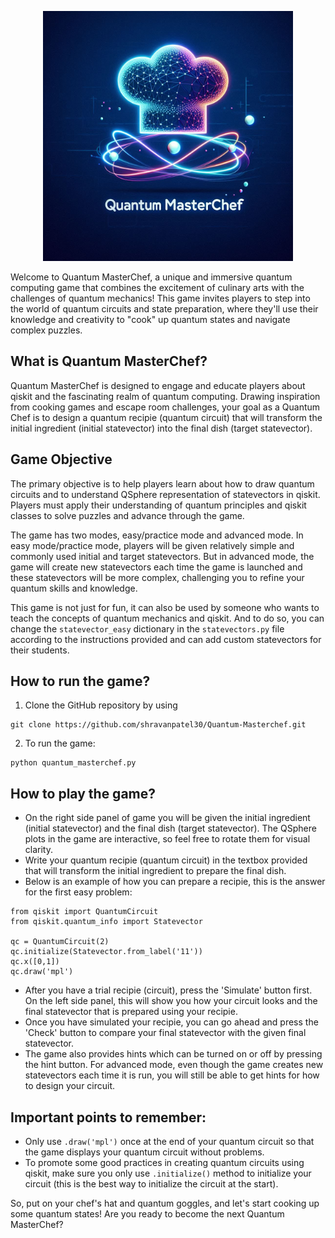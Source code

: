 <p align="center">
<img src="logo.jpg" width="400" alt="Quantum MasterChef logo">
</p>



Welcome to Quantum MasterChef, a unique and immersive quantum computing game that combines the excitement of culinary arts with the challenges of quantum mechanics! This game invites players to step into the world of quantum circuits and state preparation, where they'll use their knowledge and creativity to "cook" up quantum states and navigate complex puzzles.

## What is Quantum MasterChef?
Quantum MasterChef is designed to engage and educate players about qiskit and the fascinating realm of quantum computing. Drawing inspiration from cooking games and escape room challenges, your goal as a Quantum Chef is to design a quantum recipie (quantum circuit) that will transform the initial ingredient (initial statevector) into the final dish (target statevector).

## Game Objective
The primary objective is to help players learn about how to draw quantum circuits and to understand QSphere representation of statevectors in qiskit. Players must apply their understanding of quantum principles and qiskit classes to solve puzzles and advance through the game. 

The game has two modes, easy/practice mode and advanced mode. In easy mode/practice mode, players will be given relatively simple and commonly used initial and target statevectors. But in advanced mode, the game will create new statevectors each time the game is launched and these statevectors will be more complex, challenging you to refine your quantum skills and knowledge.

This game is not just for fun, it can also be used by someone who wants to teach the concepts of quantum mechanics and qiskit. And to do so, you can change the `statevector_easy` dictionary in the `statevectors.py` file according to the instructions provided and can add custom statevectors for their students.

## How to run the game?
1. Clone the GitHub repository by using
```commandline
git clone https://github.com/shravanpatel30/Quantum-Masterchef.git
```

2. To run the game:
```commandline
python quantum_masterchef.py
```

## How to play the game?

- On the right side panel of game you will be given the initial ingredient (initial statevector) and the final dish (target statevector). The QSphere plots in the game are interactive, so feel free to rotate them for visual clarity.
- Write your quantum recipie (quantum circuit) in the textbox provided that will transform the initial ingredient to prepare the final dish.
- Below is an example of how you can prepare a recipie, this is the answer for the first easy problem:
```
from qiskit import QuantumCircuit
from qiskit.quantum_info import Statevector

qc = QuantumCircuit(2)
qc.initialize(Statevector.from_label('11'))
qc.x([0,1])
qc.draw('mpl')
```

- After you have a trial recipie (circuit), press the 'Simulate' button first. On the left side panel, this will show you how your circuit looks and the final statevector that is prepared using your recipie.
- Once you have simulated your recipie, you can go ahead and press the 'Check' button to compare your final statevector with the given final statevector.
- The game also provides hints which can be turned on or off by pressing the hint button. For advanced mode, even though the game creates new statevectors each time it is run, you will still be able to get hints for how to design your circuit.


## Important points to remember:
- Only use `.draw('mpl')` once at the end of your quantum circuit so that the game displays your quantum circuit without problems.
- To promote some good practices in creating quantum circuits using qiskit, make sure you only use `.initialize()` method to initialize your circuit (this is the best way to initialize the circuit at the start).

So, put on your chef's hat and quantum goggles, and let's start cooking up some quantum states! Are you ready to become the next Quantum MasterChef?